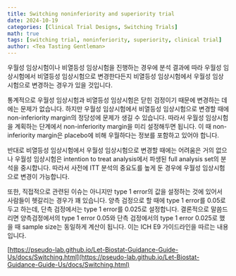 ```yaml
---
title: Switching noninferiority and superiority trial
date: 2024-10-19
categories: [Clinical Trial Designs, Switching Trials]
math: true
tags: [switching trial, noninferiority, superiority, clinical trial]     # TAG names should always be lowercase
author: <Tea Tasting Gentleman>
---
```


우월성 임상시험이나 비열등성 임상시험을 진행하는 경우에 분석 결과에 따라 우월성 임상시험에서 비열등성 임상시험으로 변경한다든지 비열등성 임상시험에서 우월성 임상시험으로 변경하는 경우가 있을 것입니다.

통계적으로 우월성 임상시험과 비열등성 임상시험은 닫힌 검정이기 때문에 변경하는 데에는 문제가 없습니다. 하지만 우월성 임상시험에서 비열등성 임상시험으로 변경할 때에 non-inferiority margin의 정당성에 문제가 생길 수 있습니다. 따라서 우월성 임상시험을 계획하는 단계에서 non-inferiority margin을 미리 설정해두면 됩니다. 이 때 non-inferiority margin은 placebo에 비해 우월하다는 정보를 포함하고 있어야 합니다.

반대로 비열등성 임상시험에서 우월성 임상시험으로 변경할 때에는 어려움은 거의 없으나 우월성 임상시험은 intention to treat analysis에서 파생된 full analysis set의 분석을 중시합니다. 따라서 사전에 ITT 분석의 중요도를 높게 둔 경우에 우월성 임상시험으로 변경이 가능합니다.

또한, 직접적으로 관련된 이슈는 아니지만 type 1 error의 값을 설정하는 것에 있어서 사람들이 헷갈리는 경우가 꽤 있습니다. 양측 검정으로 할 때에 type 1 error를 0.05로 두고 하는데, 단측 검정에서는 type 1 error를 0.025로 설정합니다. 결론적으로 말씀드리면 양측검정에서의 type 1 error 0.05와 단측 검정에서의 type 1 error 0.025로 했을 때 sample size는 동일하게 계산이 됩니다. 이는 ICH E9 가이드라인을 따르는 내용입니다.

[https://pseudo-lab.github.io/Let-Biostat-Guidance-Guide-Us/docs/Switching.html](https://pseudo-lab.github.io/Let-Biostat-Guidance-Guide-Us/docs/Switching.html)